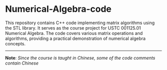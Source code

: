 # Numerical-Algebra-code
This repository contains C++ code implementing matrix algorithms using the STL library. It serves as the course project for USTC 001125.01 Numerical Algebra. The code covers various matrix operations and algorithms, providing a practical demonstration of numerical algebra concepts.

-------

**Note**: *Since the course is taught in Chinese, some of the code comments contain Chinese*
